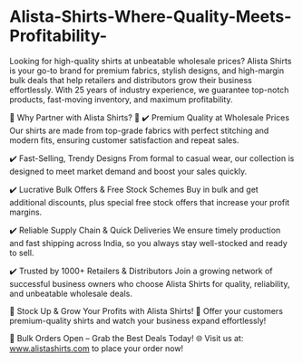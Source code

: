 # Alista-Shirts-Where-Quality-Meets-Profitability-
Looking for high-quality shirts at unbeatable wholesale prices? Alista Shirts is your go-to brand for premium fabrics, stylish designs, and high-margin bulk deals that help retailers and distributors grow their business effortlessly. With 25 years of industry experience, we guarantee top-notch products, fast-moving inventory, and maximum profitability.

🔹 Why Partner with Alista Shirts? 🔹
✔️ Premium Quality at Wholesale Prices
Our shirts are made from top-grade fabrics with perfect stitching and modern fits, ensuring customer satisfaction and repeat sales.

✔️ Fast-Selling, Trendy Designs
From formal to casual wear, our collection is designed to meet market demand and boost your sales quickly.

✔️ Lucrative Bulk Offers & Free Stock Schemes
Buy in bulk and get additional discounts, plus special free stock offers that increase your profit margins.

✔️ Reliable Supply Chain & Quick Deliveries
We ensure timely production and fast shipping across India, so you always stay well-stocked and ready to sell.

✔️ Trusted by 1000+ Retailers & Distributors
Join a growing network of successful business owners who choose Alista Shirts for quality, reliability, and unbeatable wholesale deals.

🚀 Stock Up & Grow Your Profits with Alista Shirts! 🚀
Offer your customers premium-quality shirts and watch your business expand effortlessly!

📢 Bulk Orders Open – Grab the Best Deals Today!
🌐 Visit us at: www.alistashirts.com to place your order now!
